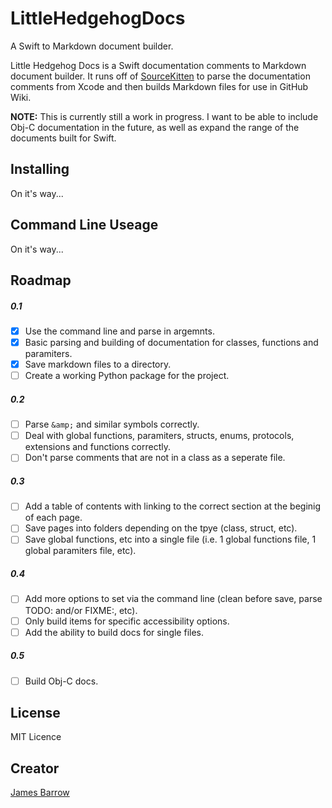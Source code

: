 # LittleHedgehogDocs
A Swift to Markdown document builder.

Little Hedgehog Docs is a Swift documentation comments to Markdown document builder. It runs off of [SourceKitten](https://github.com/jpsim/SourceKitten) to parse the documentation comments from Xcode and then builds Markdown files for use in GitHub Wiki.

**NOTE:** This is currently still a work in progress. I want to be able to include Obj-C documentation in the future, as well as expand the range of the documents built for Swift.

## Installing

On it's way...

## Command Line Useage

On it's way...

## Roadmap
##### 0.1
- [x] Use the command line and parse in argemnts.
- [x] Basic parsing and building of documentation for classes, functions and paramiters.
- [x] Save markdown files to a directory.
- [ ] Create a working Python package for the project.

##### 0.2
- [ ] Parse `&amp;` and similar symbols correctly.
- [ ] Deal with global functions, paramiters, structs, enums, protocols, extensions and functions correctly.
- [ ] Don't parse comments that are not in a class as a seperate file.

##### 0.3
- [ ] Add a table of contents with linking to the correct section at the beginig of each page.
- [ ] Save pages into folders depending on the tpye (class, struct, etc).
- [ ] Save global functions, etc into a single file (i.e. 1 global functions file, 1 global paramiters file, etc).

##### 0.4
- [ ] Add more options to set via the command line (clean before save, parse TODO: and/or FIXME:, etc).
- [ ] Only build items for specific accessibility options.
- [ ] Add the ability to build docs for single files.

##### 0.5
- [ ] Build Obj-C docs.

## License

MIT Licence

## Creator

[James Barrow](james@pigonahill.com)
